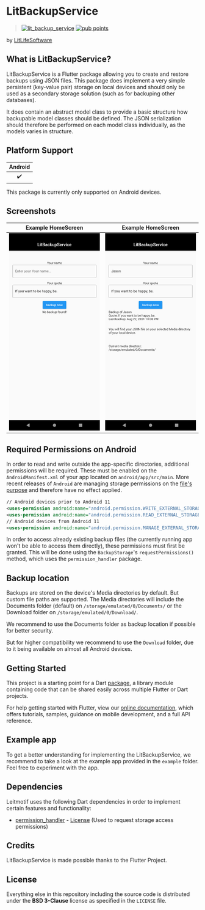 # LitBackupService

> [![lit_backup_service][lit_backup_service_badge_pub]][lit_backup_service] [![pub points][lit_backup_service_badge_pub_points]][lit_backup_service_pub_points]

by [LitLifeSoftware](https://github.com/litlifesoftware)

## What is LitBackupService?

LitBackupService is a Flutter package allowing you to create and restore backups using
JSON files. This package does implement a very simple persistent (key-value pair) storage on local devices and should only be used as a secondary storage solution (such as for backuping other databases).

It does contain an abstract model class to provide a basic structure
how backupable model classes should be defined. The JSON serialization should
therefore be performed on each model class individually, as the models varies in
structure.

## Platform Support

| Android |
| :-----: |
|   ✔️    |

This package is currently only supported on Android devices.

## Screenshots

| Example HomeScreen | Example HomeScreen |
| ------------------ | ------------------ |
| ![1][screenshot_1] | ![2][screenshot_2] |

## Required Permissions on Android

In order to read and write outside the app-specific directories, additional
permissions will be required. These must be enabled on the `AndroidManifest.xml`
of your app located on `android/app/src/main`. More recent releases of `Android`
are managing storage permissions on the [file's purpose](https://developer.android.com/training/data-storage#permissions) and therefore have no effect applied.

```xml
// Android devices prior to Android 11
<uses-permission android:name="android.permission.WRITE_EXTERNAL_STORAGE" />
<uses-permission android:name="android.permission.READ_EXTERNAL_STORAGE" />
// Android devices from Android 11
<uses-permission android:name="android.permission.MANAGE_EXTERNAL_STORAGE" />
```

In order to access already existing backup files (the currently running app won't be able to access them directly), these permissions must first be granted.
This will be done using the `BackupStorage`'s `requestPermissions()` method,
which uses the `permission_handler` package.

## Backup location

Backups are stored on the device's Media directories by default. But custom file
paths are supported. The Media directories will include the Documents folder
(default) on `/storage/emulated/0/Documents/` or the Download folder on
`/storage/emulated/0/Download/`. 

We recommend to use the Documents folder
as backup location if possible for better security.

But for higher compatibility we recommend to use the `Download` folder, due
to it being available on almost all Android devices.

## Getting Started

This project is a starting point for a Dart
[package](https://flutter.dev/developing-packages/),
a library module containing code that can be shared easily across
multiple Flutter or Dart projects.

For help getting started with Flutter, view our
[online documentation](https://flutter.dev/docs), which offers tutorials,
samples, guidance on mobile development, and a full API reference.

## Example app

To get a better understanding for implementing the LitBackupService, we recommend
to take a look at the example app provided in the `example` folder. Feel free to
experiment with the app.

## Dependencies

Leitmotif uses the following Dart dependencies in order to implement certain
features and functionality:

- [permission_handler](https://pub.dev/packages/permission_handler) - [License](https://github.com/Baseflow/flutter-permission-handler/blob/master/LICENSE) (Used to request storage access permissions)

## Credits

LitBackupService is made possible thanks to the Flutter Project.

## License

Everything else in this repository including the source code is distributed under the
**BSD 3-Clause** license as specified in the `LICENSE` file.

[screenshot_1]: assets/screenshots/LitBackupService_Screenshot_1.png
[screenshot_2]: assets/screenshots/LitBackupService_Screenshot_2.png
[lit_backup_service]: https://pub.dev/packages/lit_backup_service
[lit_backup_service_pub_points]: https://pub.dev/packages/lit_backup_service/score
[lit_backup_service_badge_pub]: https://img.shields.io/pub/v/lit_backup_service.svg
[lit_backup_service_badge_pub_points]: https://badges.bar/lit_backup_service/pub%20points

